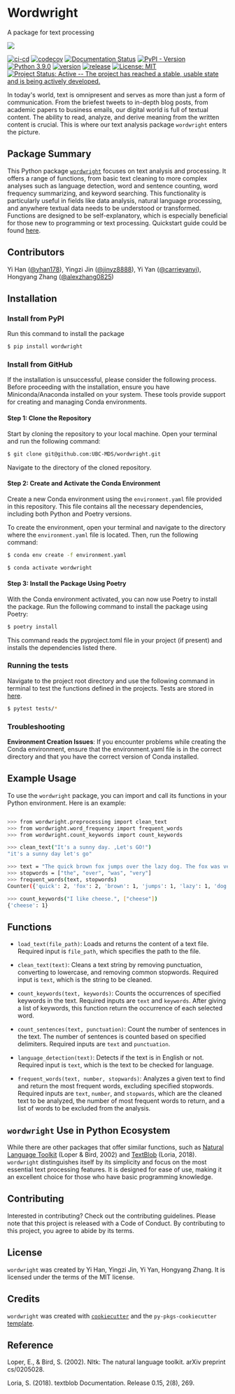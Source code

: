 # Wordwright

A package for text processing

![](docs/logo.jpg)

[![ci-cd](https://github.com/UBC-MDS/wordwright/actions/workflows/ci-cd.yml/badge.svg)](https://github.com/UBC-MDS/wordwright/actions/workflows/ci-cd.yml)
[![codecov](https://codecov.io/gh/UBC-MDS/wordwright/graph/badge.svg?token=0cuB4J7YN9)](https://codecov.io/gh/UBC-MDS/wordwright)
[![Documentation Status](https://readthedocs.org/projects/text-processing-util-mds24/badge/?version=latest)](https://text-processing-util-mds24.readthedocs.io/en/latest/?badge=latest)
[![PyPI - Version](https://img.shields.io/pypi/v/text-processing-util-mds24)](https://pypi.org/project/text-processing-util-mds24/)
[![Python 3.9.0](https://img.shields.io/badge/python-3.9.0-blue.svg)](https://www.python.org/downloads/release/python-390/)
[![version](https://img.shields.io/github/v/release/UBC-MDS/wordwright)](https://github.com/UBC-MDS/wordwright/releases)
[![release](https://img.shields.io/github/release-date/UBC-MDS/wordwright)](https://github.com/UBC-MDS/wordwright/releases)
[![License: MIT](https://img.shields.io/badge/License-MIT-yellow.svg)](https://opensource.org/licenses/MIT)
[![Project Status: Active -- The project has reached a stable, usable state and is being actively developed.](https://www.repostatus.org/badges/latest/active.svg)](https://www.repostatus.org/#active)


In today's world, text is omnipresent and serves as more than just a form of communication. From the briefest tweets to in-depth blog posts, from academic papers to business emails, our digital world is full of textual content. The ability to read, analyze, and derive meaning from the written content is crucial. This is where our text analysis package `wordwright` enters the picture.

## Package Summary

This Python package [`wordwright`](https://wordwright.readthedocs.io/en/latest/index.html) focuses on text analysis and processing. It offers a range of functions, from basic text cleaning to more complex analyses such as language detection, word and sentence counting, word frequency summarizing, and keyword searching. This functionality is particularly useful in fields like data analysis, natural language processing, and anywhere textual data needs to be understood or transformed. Functions are designed to be self-explanatory, which is especially beneficial for those new to programming or text processing. Quickstart guide could be found [here](https://wordwright.readthedocs.io/en/latest/example.html).

## Contributors

Yi Han ([\@yhan178](https://github.com/yhan178)), Yingzi Jin ([\@jinyz8888](https://github.com/jinyz8888)), Yi Yan ([\@carrieyanyi](https://github.com/carrieyanyi)), Hongyang Zhang ([\@alexzhang0825](https://github.com/alexzhang0825))

## Installation

### Install from PyPI
Run this command to install the package

``` bash
$ pip install wordwright
```
### Install from GitHub
If the installation is unsuccessful, please consider the following process. Before proceeding with the installation, ensure you have Miniconda/Anaconda installed on your system. These tools provide support for creating and managing Conda environments.

#### Step 1: Clone the Repository

Start by cloning the repository to your local machine. Open your terminal and run the following command:

``` bash
$ git clone git@github.com:UBC-MDS/wordwright.git
```

Navigate to the directory of the cloned repository.

#### Step 2: Create and Activate the Conda Environment

Create a new Conda environment using the `environment.yaml` file provided in this repository. This file contains all the necessary dependencies, including both Python and Poetry versions.

To create the environment, open your terminal and navigate to the directory where the `environment.yaml` file is located. Then, run the following command:

``` bash
$ conda env create -f environment.yaml

$ conda activate wordwright
```

#### Step 3: Install the Package Using Poetry

With the Conda environment activated, you can now use Poetry to install the package. Run the following command to install the package using Poetry:

``` bash
$ poetry install
```

This command reads the pyproject.toml file in your project (if present) and installs the dependencies listed there.

### Running the tests

Navigate to the project root directory and use the following command in terminal to test the functions defined in the projects. Tests are stored in [here](#0).

``` bash
$ pytest tests/*
```

### Troubleshooting

**Environment Creation Issues**: If you encounter problems while creating the Conda environment, ensure that the environment.yaml file is in the correct directory and that you have the correct version of Conda installed.

## Example Usage

To use the `wordwright` package, you can import and call its functions in your Python environment. Here is an example:

``` bash

>>> from wordwright.preprocessing import clean_text
>>> from wordwright.word_frequency import frequent_words
>>> from wordwright.count_keywords import count_keywords

>>> clean_text("It's a sunny day. ,Let's GO!")
"it's a sunny day let's go"

>>> text = "The quick brown fox jumps over the lazy dog. The fox was very quick."
>>> stopwords = ["the", "over", "was", "very"]
>>> frequent_words(text, stopwords)
Counter({'quick': 2, 'fox': 2, 'brown': 1, 'jumps': 1, 'lazy': 1, 'dog': 1})

>>> count_keywords("I like cheese.", ["cheese"])
{'cheese': 1}
```

## Functions

-   `load_text(file_path)`: Loads and returns the content of a text file. Required input is `file_path`, which specifies the path to the file.

-   `clean_text(text)`: Cleans a text string by removing punctuation, converting to lowercase, and removing common stopwords. Required input is `text`, which is the string to be cleaned.

-   `count_keywords(text, keywords)`: Counts the occurrences of specified keywords in the text. Required inputs are `text` and `keywords`. After giving a list of keywords, this function return the occurrence of each selected word.

-   `count_sentences(text, punctuation)`: Count the number of sentences in the text. The number of sentences is counted based on specified delimiters. Required inputs are `text` and `punctuation`.

-   `language_detection(text)`: Detects if the text is in English or not. Required input is `text`, which is the text to be checked for language.

-   `frequent_words(text, number, stopwards)`: Analyzes a given text to find and return the most frequent words, excluding specified stopwords. Required inputs are `text`, `number`, and `stopwards`, which are the cleaned text to be analyzed, the number of most frequent words to return, and a list of words to be excluded from the analysis.

## `wordwright` Use in Python Ecosystem

While there are other packages that offer similar functions, such as [Natural Language Toolkit](https://www.nltk.org/) (Loper & Bird, 2002) and [TextBlob](https://textblob.readthedocs.io/en/dev/) (Loria, 2018). `wordwright` distinguishes itself by its simplicity and focus on the most essential text processing features. It is designed for ease of use, making it an excellent choice for those who have basic programming knowledge.

## Contributing

Interested in contributing? Check out the contributing guidelines. Please note that this project is released with a Code of Conduct. By contributing to this project, you agree to abide by its terms.

## License

`wordwright` was created by Yi Han, Yingzi Jin, Yi Yan, Hongyang Zhang. It is licensed under the terms of the MIT license.

## Credits

`wordwright` was created with [`cookiecutter`](https://cookiecutter.readthedocs.io/en/latest/) and the `py-pkgs-cookiecutter` [template](https://github.com/py-pkgs/py-pkgs-cookiecutter).

## Reference

Loper, E., & Bird, S. (2002). Nltk: The natural language toolkit. arXiv preprint cs/0205028.

Loria, S. (2018). textblob Documentation. Release 0.15, 2(8), 269.
